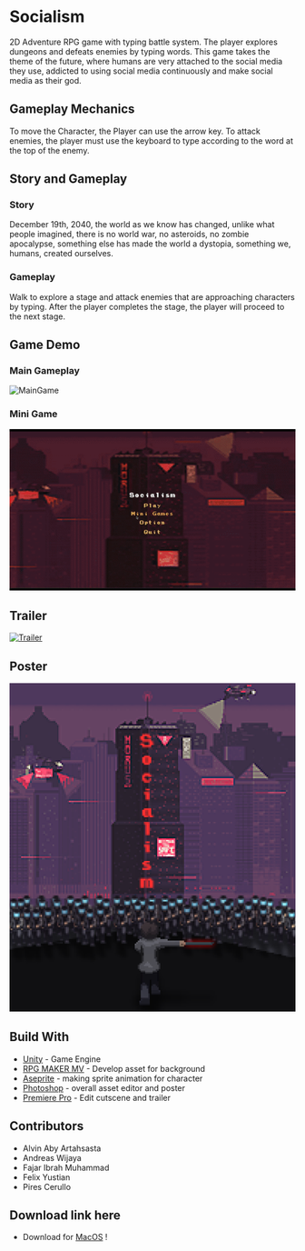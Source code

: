 # Socialism

2D Adventure RPG game with typing battle system. The player explores dungeons and defeats enemies by typing words.
This game takes the theme of the future, where humans are very attached to the social media they use, addicted to using social media continuously and make social media as their god.


## Gameplay Mechanics

To move the Character, the Player can use the arrow key.
To attack enemies, the player must use the keyboard to type according to the word at the top of the enemy.
  

## Story and Gameplay

### Story
December 19th, 2040, the world as we know has changed, unlike what people imagined, there is no world war, no asteroids, no zombie apocalypse, something else has made the world a dystopia, something we, humans, created ourselves.

### Gameplay
Walk to explore a stage and attack enemies that are approaching characters by typing. After the player completes the stage, the player will proceed to the next stage.


## Game Demo

### Main Gameplay
![MainGame](https://github.com/PiresC/Socialism/blob/master/Socialism%20Documentation/gameplay.gif)
### Mini Game
![MiniGame](https://github.com/PiresC/Socialism/blob/master/Socialism%20Documentation/mini%20game.gif)

## Trailer

[![Trailer](https://img.youtube.com/vi/wOzwq-QlXfU/0.jpg)](https://www.youtube.com/watch?v=wOzwq-QlXfU)

## Poster

![Poster](https://github.com/PiresC/Socialism/blob/master/Socialism%20Documentation/poster.png)

## Build With

* [Unity](https://unity.com/) - Game Engine
* [RPG MAKER MV](https://www.rpgmakerweb.com/products/programs/rpg-maker-mv)  - Develop asset for background
* [Aseprite](https://www.aseprite.org/) - making sprite animation for character
* [Photoshop](https://www.adobe.com/products/photoshop.html) - overall asset editor and poster
* [Premiere Pro](https://www.adobe.com/sea/products/premiere.html) - Edit cutscene and trailer

## Contributors

* Alvin Aby Artahsasta
* Andreas Wijaya
* Fajar Ibrah Muhammad
* Felix Yustian
* Pires Cerullo

## Download link here
* Download for [MacOS](https://drive.google.com/file/d/1YAizmrPW4CxtENDGp8NFm1EGUQwHb0c5/view?usp=sharing) !
